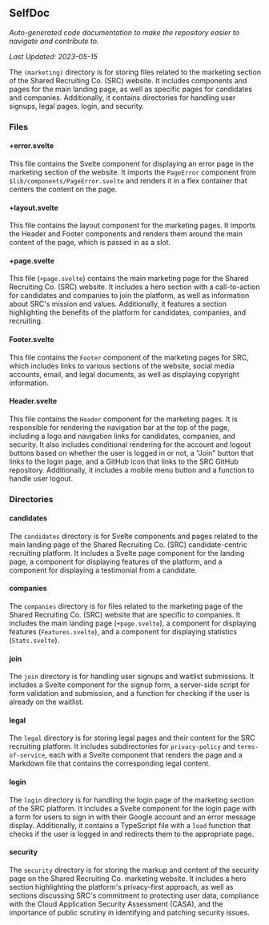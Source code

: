<!--- START SELFDOC --->
## SelfDoc
_Auto-generated code documentation to make the repository easier to navigate and contribute to._

_Last Updated: 2023-05-15_

The `(marketing)` directory is for storing files related to the marketing section of the Shared Recruiting Co. (SRC) website. It includes components and pages for the main landing page, as well as specific pages for candidates and companies. Additionally, it contains directories for handling user signups, legal pages, login, and security.

### Files
#### +error.svelte
This file contains the Svelte component for displaying an error page in the marketing section of the website. It imports the `PageError` component from `$lib/components/PageError.svelte` and renders it in a flex container that centers the content on the page.

#### +layout.svelte
This file contains the layout component for the marketing pages. It imports the Header and Footer components and renders them around the main content of the page, which is passed in as a slot.

#### +page.svelte
This file (`+page.svelte`) contains the main marketing page for the Shared Recruiting Co. (SRC) website. It includes a hero section with a call-to-action for candidates and companies to join the platform, as well as information about SRC's mission and values. Additionally, it features a section highlighting the benefits of the platform for candidates, companies, and recruiting.

#### Footer.svelte
This file contains the `Footer` component of the marketing pages for SRC, which includes links to various sections of the website, social media accounts, email, and legal documents, as well as displaying copyright information.

#### Header.svelte
This file contains the `Header` component for the marketing pages. It is responsible for rendering the navigation bar at the top of the page, including a logo and navigation links for candidates, companies, and security. It also includes conditional rendering for the account and logout buttons based on whether the user is logged in or not, a "Join" button that links to the login page, and a GitHub icon that links to the SRC GitHub repository. Additionally, it includes a mobile menu button and a function to handle user logout.

### Directories
#### candidates
The `candidates` directory is for Svelte components and pages related to the main landing page of the Shared Recruiting Co. (SRC) candidate-centric recruiting platform. It includes a Svelte page component for the landing page, a component for displaying features of the platform, and a component for displaying a testimonial from a candidate.

#### companies
The `companies` directory is for files related to the marketing page of the Shared Recruiting Co. (SRC) website that are specific to companies. It includes the main landing page (`+page.svelte`), a component for displaying features (`Features.svelte`), and a component for displaying statistics (`Stats.svelte`).

#### join
The `join` directory is for handling user signups and waitlist submissions. It includes a Svelte component for the signup form, a server-side script for form validation and submission, and a function for checking if the user is already on the waitlist.

#### legal
The `legal` directory is for storing legal pages and their content for the SRC recruiting platform. It includes subdirectories for `privacy-policy` and `terms-of-service`, each with a Svelte component that renders the page and a Markdown file that contains the corresponding legal content.

#### login
The `login` directory is for handling the login page of the marketing section of the SRC platform. It includes a Svelte component for the login page with a form for users to sign in with their Google account and an error message display. Additionally, it contains a TypeScript file with a `load` function that checks if the user is logged in and redirects them to the appropriate page.

#### security
The `security` directory is for storing the markup and content of the security page on the Shared Recruiting Co. marketing website. It includes a hero section highlighting the platform's privacy-first approach, as well as sections discussing SRC's commitment to protecting user data, compliance with the Cloud Application Security Assessment (CASA), and the importance of public scrutiny in identifying and patching security issues.

<!--- END SELFDOC --->